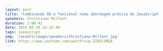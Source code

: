 ```yaml
---
layout: post
title: "Combinando OO e funcional numa abordagem prática do JavaScript - Christiano Milfont"
speakers: Christiano Milfont
duration: 1:00:42
date: 2015-05-29 22:32:49
tags: javascript
img: '/assets/image/speakers/Christiano-Milfont.jpg'
link: https://www.youtube.com/watch?v=p-ZZ8Ul5REA
---
```

